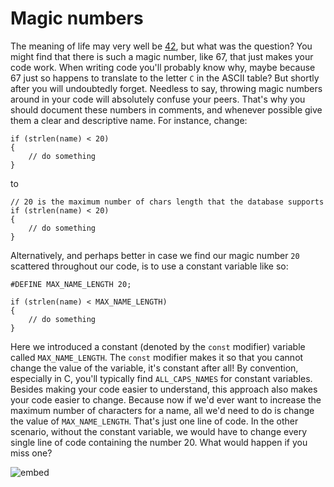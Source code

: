 # Magic numbers

The meaning of life may very well be [42](https://www.youtube.com/watch?v=aboZctrHfK8), but what was the question? You might find that there is such a magic number, like 67, that just makes your code work. When writing code you'll probably know why, maybe because 67 just so happens to translate to the letter `C` in the ASCII table? But shortly after you will undoubtedly forget. Needless to say, throwing magic numbers around in your code will absolutely confuse your peers. That's why you should document these numbers in comments, and whenever possible give them a clear and descriptive name. For instance, change:

    if (strlen(name) < 20)
    {
        // do something
    }

to

    // 20 is the maximum number of chars length that the database supports
    if (strlen(name) < 20)
    {
        // do something
    }

Alternatively, and perhaps better in case we find our magic number `20` scattered throughout our code, is to use a constant variable like so:

    #DEFINE MAX_NAME_LENGTH 20;

    if (strlen(name) < MAX_NAME_LENGTH)
    {
        // do something
    }

Here we introduced a constant (denoted by the `const` modifier) variable called `MAX_NAME_LENGTH`. The `const` modifier makes it so that you cannot change the value of the variable, it's constant after all! By convention, especially in C, you'll typically find `ALL_CAPS_NAMES` for constant variables. Besides making your code easier to understand, this approach also makes your code easier to change. Because now if we'd ever want to increase the maximum number of characters for a name, all we'd need to do is change the value of `MAX_NAME_LENGTH`. That's just one line of code. In the other scenario, without the constant variable, we would have to change every single line of code containing the number 20. What would happen if you miss one?

![embed](https://www.youtube.com/embed/vK_naJkrtjc?rel=0)
